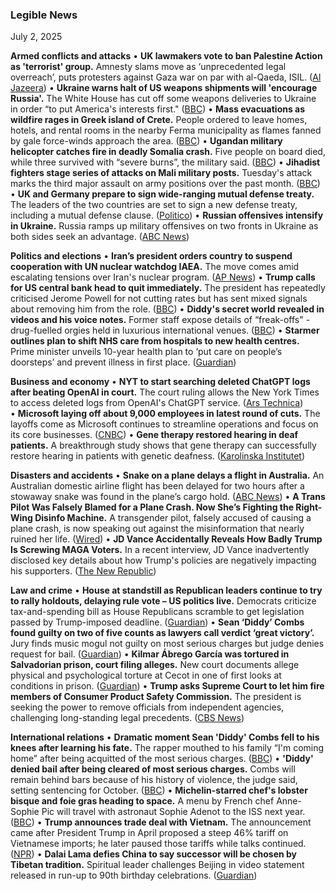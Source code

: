 ### Legible News

July 2, 2025

**Armed conflicts and attacks**
• **UK lawmakers vote to ban Palestine Action as 'terrorist' group.** Amnesty slams move as ‘unprecedented legal overreach’, puts protesters against Gaza war on par with al-Qaeda, ISIL. ([Al Jazeera](https://www.aljazeera.com/news/2025/7/2/uk-lawmakers-vote-to-ban-palestine-action-as-terror-group?traffic_source=rss))
• **Ukraine warns halt of US weapons shipments will 'encourage Russia'.** The White House has cut off some weapons deliveries to Ukraine in order “to put America's interests first." ([BBC](https://www.bbc.co.uk/news/articles/cgk33k204ddo))
• **Mass evacuations as wildfire rages in Greek island of Crete.** People ordered to leave homes, hotels, and rental rooms in the nearby Ferma municipality as flames fanned by gale force-winds approach the area. ([BBC](https://www.bbc.com/news/articles/cd0vdkry307o))
• **Ugandan military helicopter catches fire in deadly Somalia crash.** Five people on board died, while three survived with “severe burns”, the military said. ([BBC](https://www.bbc.com/news/articles/cwye0wggzzko))
• **Jihadist fighters stage series of attacks on Mali military posts.** Tuesday's attack marks the third major assault on army positions over the past month. ([BBC](https://www.bbc.com/news/articles/c4g88vwn1veo))
• **UK and Germany prepare to sign wide-ranging mutual defense treaty.** The leaders of the two countries are set to sign a new defense treaty, including a mutual defense clause. ([Politico](https://www.politico.eu/article/uk-germany-mutual-defense-treaty-nation-olaf-scholz-joint/))
• **Russian offensives intensify in Ukraine.** Russia ramps up military offensives on two fronts in Ukraine as both sides seek an advantage. ([ABC News](https://abcnews.go.com/International/wireStory/russia-ramps-offensives-2-fronts-ukraine-sides-seek-123400548))

**Politics and elections**
• **Iran’s president orders country to suspend cooperation with UN nuclear watchdog IAEA.** The move comes amid escalating tensions over Iran's nuclear program. ([AP News](https://apnews.com/article/iran-nuclear-iaea-cooperation-8bbdc81b9199d8d179d0fb2e1b8dac2a?link_source=ta_bluesky_link&amp;taid=6864e40320991e000130f7c6&amp;utm_campaign=trueanthem&amp;utm_medium=social&amp;utm_source=bluesky))
• **Trump calls for US central bank head to quit immediately.** The president has repeatedly criticised Jerome Powell for not cutting rates but has sent mixed signals about removing him from the role. ([BBC](https://www.bbc.com/news/articles/crmv4ldv923o))
• **Diddy's secret world revealed in videos and his voice notes.** Former staff expose details of “freak-offs" - drug-fuelled orgies held in luxurious international venues. ([BBC](https://www.bbc.com/news/articles/c628r6q0n4vo))
• **Starmer outlines plan to shift NHS care from hospitals to new health centres.** Prime minister unveils 10-year health plan to ‘put care on people’s doorsteps’ and prevent illness in first place. ([Guardian](https://www.theguardian.com/society/2025/jul/02/starmer-outlines-plan-to-shift-nhs-care-from-hospitals-to-new-health-centres))

**Business and economy**
• **NYT to start searching deleted ChatGPT logs after beating OpenAI in court.** The court ruling allows the New York Times to access deleted logs from OpenAI's ChatGPT service. ([Ars Technica](https://arstechnica.com/tech-policy/2025/07/nyt-to-start-searching-deleted-chatgpt-logs-after-beating-openai-in-court/))  
• **Microsoft laying off about 9,000 employees in latest round of cuts.** The layoffs come as Microsoft continues to streamline operations and focus on its core businesses. ([CNBC](https://www.cnbc.com/2025/07/02/microsoft-laying-off-about-9000-employees-in-latest-round-of-cuts.html))
• **Gene therapy restored hearing in deaf patients.** A breakthrough study shows that gene therapy can successfully restore hearing in patients with genetic deafness. ([Karolinska Institutet](https://news.ki.se/gene-therapy-restored-hearing-in-deaf-patients))

**Disasters and accidents**
• **Snake on a plane delays a flight in Australia.** An Australian domestic airline flight has been delayed for two hours after a stowaway snake was found in the plane’s cargo hold. ([ABC News](https://abcnews.go.com/International/wireStory/snake-plane-delays-flight-australia-123398058))
• **A Trans Pilot Was Falsely Blamed for a Plane Crash. Now She’s Fighting the Right-Wing Disinfo Machine.** A transgender pilot, falsely accused of causing a plane crash, is now speaking out against the misinformation that nearly ruined her life. ([Wired](https://www.wired.com/story/a-trans-pilot-was-falsely-blamed-for-a-plane-crash-now-shes-fighting-the-right-wing-disinfo-machine/))
• **JD Vance Accidentally Reveals How Badly Trump Is Screwing MAGA Voters.** In a recent interview, JD Vance inadvertently disclosed key details about how Trump's policies are negatively impacting his supporters. ([The New Republic](https://newrepublic.com/article/197505/angry-jd-vance-accidentally-reveals-trump-screwing-maga-voters))

**Law and crime**
• **House at standstill as Republican leaders continue to try to rally holdouts, delaying rule vote – US politics live.** Democrats criticize tax-and-spending bill as House Republicans scramble to get legislation passed by Trump-imposed deadline. ([Guardian](https://www.theguardian.com/us-news/live/2025/jul/02/donald-trump-big-beautiful-bill-house-republicans-us-politics-live-news-updates))
• **Sean ‘Diddy’ Combs found guilty on two of five counts as lawyers call verdict ‘great victory’.** Jury finds music mogul not guilty on most serious charges but judge denies request for bail. ([Guardian](https://www.theguardian.com/music/2025/jul/02/diddy-trial-verdict-sean-combs))
• **Kilmar Ábrego García was tortured in Salvadorian prison, court filing alleges.** New court documents allege physical and psychological torture at Cecot in one of first looks at conditions in prison. ([Guardian](https://www.theguardian.com/us-news/2025/jul/02/kilmar-abrego-garcia-tortured-cecot))
• **Trump asks Supreme Court to let him fire members of Consumer Product Safety Commission.** The president is seeking the power to remove officials from independent agencies, challenging long-standing legal precedents. ([CBS News](https://www.cbsnews.com/news/trump-supreme-court-consumer-product-safety-commission/))

**International relations**
• **Dramatic moment Sean 'Diddy' Combs fell to his knees after learning his fate.** The rapper mouthed to his family “I'm coming home” after being acquitted of the most serious charges. ([BBC](https://www.bbc.com/news/articles/cx20303kz53o))
• **'Diddy' denied bail after being cleared of most serious charges.** Combs will remain behind bars because of his history of violence, the judge said, setting sentencing for October. ([BBC](https://www.bbc.com/news/articles/cjd2e310k25o))
• **Michelin-starred chef's lobster bisque and foie gras heading to space.** A menu by French chef Anne-Sophie Pic will travel with astronaut Sophie Adenot to the ISS next year. ([BBC](https://www.bbc.com/news/articles/cql0e0qweezo))
• **Trump announces trade deal with Vietnam.** The announcement came after President Trump in April proposed a steep 46% tariff on Vietnamese imports; he later paused those tariffs while talks continued. ([NPR](https://www.npr.org/2025/07/02/nx-s1-5422252/trump-trade-deal-vietnam-tariff))
• **Dalai Lama defies China to say successor will be chosen by Tibetan tradition.** Spiritual leader challenges Beijing in video statement released in run-up to 90th birthday celebrations. ([Guardian](https://www.theguardian.com/world/2025/jul/02/dalai-lama-says-there-will-be-search-for-his-successor-ending-years-of-speculation))
